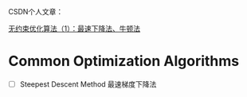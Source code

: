 CSDN个人文章：    

[无约束优化算法（1）：最速下降法、牛顿法](https://blog.csdn.net/qq_41858528/article/details/120554440)

# Common Optimization Algorithms 

- [ ] Steepest Descent Method 最速梯度下降法

